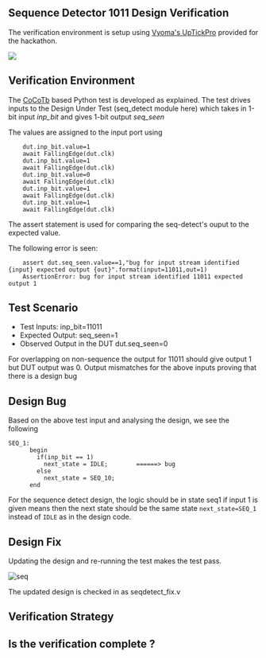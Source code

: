 ## Sequence Detector 1011 Design Verification


The verification environment is setup using [Vyoma's UpTickPro](https://vyomasystems.com) provided for the hackathon.

![](https://user-images.githubusercontent.com/77403373/180925890-8932e808-45cd-43ae-b2ae-767de5f0f3ad.png)

## Verification Environment

The [CoCoTb](https://www.cocotb.org/) based Python test is developed as explained. The test drives inputs to the Design Under Test (seq_detect module here) which takes in 1-bit input *inp_bit* and  gives 1-bit output *seq_seen*

The values are assigned to the input port using 
```
    dut.inp_bit.value=1
    await FallingEdge(dut.clk)
    dut.inp_bit.value=1
    await FallingEdge(dut.clk)
    dut.inp_bit.value=0
    await FallingEdge(dut.clk)
    dut.inp_bit.value=1
    await FallingEdge(dut.clk)
    dut.inp_bit.value=1
    await FallingEdge(dut.clk)
```

The assert statement is used for comparing the seq-detect's ouput to the expected value.

The following error is seen:
```
    assert dut.seq_seen.value==1,"bug for input stream identified {input} expected output {out}".format(input=11011,out=1)
    AssertionError: bug for input stream identified 11011 expected output 1
```
## Test Scenario 
- Test Inputs: inp_bit=11011
- Expected Output: seq_seen=1
- Observed Output in the DUT dut.seq_seen=0

For overlapping on non-sequence the output for 11011 should give output 1 but DUT output was 0.
Output mismatches for the above inputs proving that there is a design bug

## Design Bug
Based on the above test input and analysing the design, we see the following

```
SEQ_1:
      begin
        if(inp_bit == 1)
          next_state = IDLE;        ======> bug
        else
          next_state = SEQ_10;
      end
```
For the sequence detect design, the logic should be in state seq1 if input 1 is given means then the next state should be the same state  ``next_state=SEQ_1`` instead of ``IDLE`` as in the design code.

## Design Fix
Updating the design and re-running the test makes the test pass.

![seq](https://user-images.githubusercontent.com/77403373/180933959-72363e91-c101-4363-a492-c0bdbeddf50e.png)

The updated design is checked in as seqdetect_fix.v

## Verification Strategy

## Is the verification complete ?


